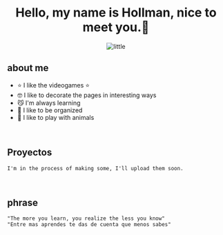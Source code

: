 <div align="center">
<h1 align="center">Hello, my name is Hollman, nice to meet you.👋</h1>

<img src="https://i.ibb.co/dQntB9H/little.gif" alt="little" border="0">
</div>


## about me

- ⭐ I like the videogames ⭐ 
- 🤓 I like to decorate the pages in interesting ways
- 😼 I'm always learning
- 🦈 I like to be organized
- 🐶 I like to play with animals
<br>

## Proyectos 
    I'm in the process of making some, I'll upload them soon.
<br>

## phrase
    "The more you learn, you realize the less you know"
    "Entre mas aprendes te das de cuenta que menos sabes"
<br>
